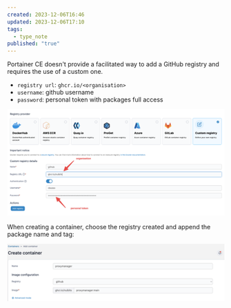 ```yaml
---
created: 2023-12-06T16:46
updated: 2023-12-06T17:10
tags:
  - type_note
published: "true"
---
```


Portainer CE doesn't provide a facilitated way to add a GitHub registry and requires the use of a custom one.
- `registry url`: `ghcr.io/<organisation>`
- `username`: github username
- `password`: personal token with packages full access

![CleanShot 2023-12-06 at 16.49.09@2x.png](../../assets/CleanShot%202023-12-06%20at%2016.49.09@2x.png)

When creating a container, choose the registry created and append the package name and tag:

![CleanShot 2023-12-06 at 17.09.32@2x.png](../../assets/CleanShot%202023-12-06%20at%2017.09.32@2x.png)